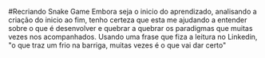 #Recriando Snake Game
Embora seja o inicio do aprendizado, analisando a criação do inicio ao fim, tenho certeza que esta me ajudando a entender sobre o que é desenvolver e quebrar a quebrar os paradigmas que muitas vezes nos acompanhados.
Usando uma frase que fiza a leitura no Linkedin, "o que traz um frio na barriga, muitas vezes é o que vai dar certo"
